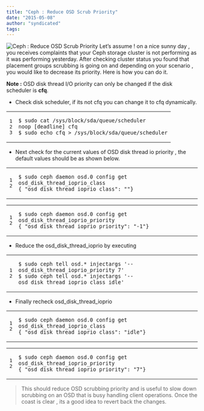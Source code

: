 ```yaml
---
title: "Ceph : Reduce OSD Scrub Priority"
date: "2015-05-08"
author: "syndicated"
tags: 
---
```


![Ceph : Reduce OSD Scrub Priority](images/scrubbing.jpg "Ceph : Reduce OSD Scrub Priority") Let’s assume ! on a nice sunny day , you receives complaints that your Ceph storage cluster is not performing as it was performing yesterday. After checking cluster status you found that placement groups scrubbing is going on and depending on your scenario , you would like to decrease its priority. Here is how you can do it.

**Note :** OSD disk thread I/O priority can only be changed if the disk scheduler is **cfq**.

- Check disk scheduler, if its not cfq you can change it to cfq dynamically.

<table><tbody><tr><td class="gutter"><pre class="line-numbers"><span class="line-number">1</span>
<span class="line-number">2</span>
<span class="line-number">3</span>
</pre></td><td class="code"><pre><code class="bash"><span class="line"><span class="nv">$ </span>sudo cat /sys/block/sda/queue/scheduler
</span><span class="line">noop <span class="o">[</span>deadline<span class="o">]</span> cfq
</span><span class="line"><span class="nv">$ </span>sudo <span class="nb">echo </span>cfq &gt; /sys/block/sda/queue/scheduler
</span></code></pre></td></tr></tbody></table>

- Next check for the current values of OSD disk thread io priority , the default values should be as shown below.

<table><tbody><tr><td class="gutter"><pre class="line-numbers"><span class="line-number">1</span>
<span class="line-number">2</span>
</pre></td><td class="code"><pre><code class="bash"><span class="line"><span class="nv">$ </span>sudo ceph daemon osd.0 config get osd_disk_thread_ioprio_class
</span><span class="line"><span class="o">{</span> <span class="s2">"osd_disk_thread_ioprio_class"</span>: <span class="s2">""</span><span class="o">}</span>
</span></code></pre></td></tr></tbody></table>

<table><tbody><tr><td class="gutter"><pre class="line-numbers"><span class="line-number">1</span>
<span class="line-number">2</span>
</pre></td><td class="code"><pre><code class="bash"><span class="line"><span class="nv">$ </span>sudo ceph daemon osd.0 config get osd_disk_thread_ioprio_priority
</span><span class="line"><span class="o">{</span> <span class="s2">"osd_disk_thread_ioprio_priority"</span>: <span class="s2">"-1"</span><span class="o">}</span>
</span></code></pre></td></tr></tbody></table>

- Reduce the osd\_disk\_thread\_ioprio by executing

<table><tbody><tr><td class="gutter"><pre class="line-numbers"><span class="line-number">1</span>
<span class="line-number">2</span>
</pre></td><td class="code"><pre><code class="bash"><span class="line"><span class="nv">$ </span>sudo ceph tell osd.* injectargs <span class="s1">'--osd_disk_thread_ioprio_priority 7'</span>
</span><span class="line"><span class="nv">$ </span>sudo ceph tell osd.* injectargs <span class="s1">'--osd_disk_thread_ioprio_class idle'</span>
</span></code></pre></td></tr></tbody></table>

- Finally recheck osd\_disk\_thread\_ioprio

<table><tbody><tr><td class="gutter"><pre class="line-numbers"><span class="line-number">1</span>
<span class="line-number">2</span>
</pre></td><td class="code"><pre><code class="bash"><span class="line"><span class="nv">$ </span>sudo ceph daemon osd.0 config get osd_disk_thread_ioprio_class
</span><span class="line"><span class="o">{</span> <span class="s2">"osd_disk_thread_ioprio_class"</span>: <span class="s2">"idle"</span><span class="o">}</span>
</span></code></pre></td></tr></tbody></table>

<table><tbody><tr><td class="gutter"><pre class="line-numbers"><span class="line-number">1</span>
<span class="line-number">2</span>
</pre></td><td class="code"><pre><code class="bash"><span class="line"><span class="nv">$ </span>sudo ceph daemon osd.0 config get osd_disk_thread_ioprio_priority
</span><span class="line"><span class="o">{</span> <span class="s2">"osd_disk_thread_ioprio_priority"</span>: <span class="s2">"7"</span><span class="o">}</span>
</span></code></pre></td></tr></tbody></table>

> This should reduce OSD scrubbing priority and is useful to slow down scrubbing on an OSD that is busy handling client operations. Once the coast is clear , its a good idea to revert back the changes.

